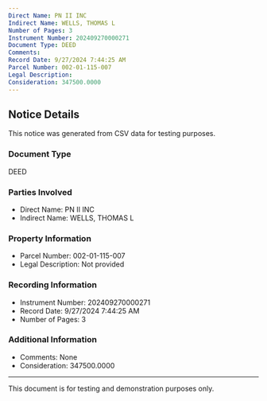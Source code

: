 ```yaml
---
Direct Name: PN II INC
Indirect Name: WELLS, THOMAS L
Number of Pages: 3
Instrument Number: 202409270000271
Document Type: DEED
Comments: 
Record Date: 9/27/2024 7:44:25 AM
Parcel Number: 002-01-115-007
Legal Description: 
Consideration: 347500.0000
---
```


## Notice Details

This notice was generated from CSV data for testing purposes.

### Document Type
DEED

### Parties Involved
- Direct Name: PN II INC
- Indirect Name: WELLS, THOMAS L

### Property Information
- Parcel Number: 002-01-115-007
- Legal Description: Not provided

### Recording Information
- Instrument Number: 202409270000271
- Record Date: 9/27/2024 7:44:25 AM
- Number of Pages: 3

### Additional Information
- Comments: None
- Consideration: 347500.0000

---

This document is for testing and demonstration purposes only.
